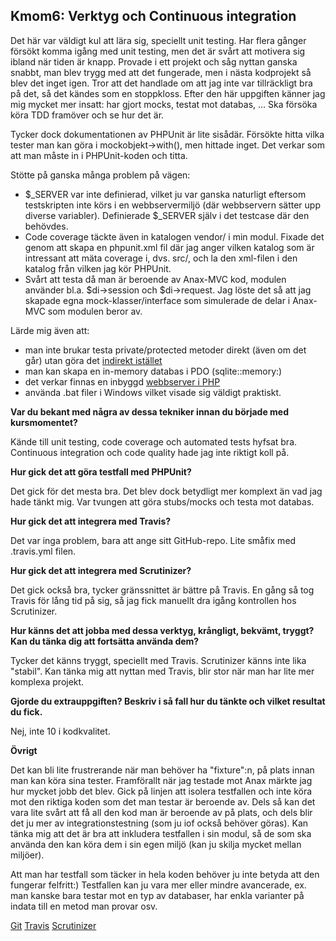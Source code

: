 Kmom6: Verktyg och Continuous integration
-----------------------------------------

Det här var väldigt kul att lära sig, speciellt unit testing. Har flera gånger försökt komma igång med unit testing, men det är svårt att motivera sig ibland när tiden är knapp. Provade i ett projekt och såg nyttan ganska snabbt, man blev trygg med att det fungerade, men i nästa kodprojekt så blev det inget igen. Tror att det handlade om att jag inte var tillräckligt bra på det, så det kändes som en stoppkloss. Efter den här uppgiften känner jag mig mycket mer insatt: har gjort mocks, testat mot databas, ... Ska försöka köra TDD framöver och se hur det är.

Tycker dock dokumentationen av PHPUnit är lite sisådär. Försökte hitta vilka tester man kan göra i mockobjekt->with(<test>), men hittade inget. Det verkar som att man måste in i PHPUnit-koden och titta.

Stötte på ganska många problem på vägen:

* $_SERVER var inte definierad, vilket ju var ganska naturligt eftersom testskripten inte körs i en webbservermiljö (där webbservern sätter upp diverse variabler). Definierade $_SERVER själv i det testcase där den behövdes.
* Code coverage täckte även in katalogen vendor/ i min modul. Fixade det genom att skapa en phpunit.xml fil där jag anger vilken katalog som är intressant att mäta coverage i, dvs. src/, och la den xml-filen i den katalog från vilken jag kör PHPUnit.
* Svårt att testa då man är beroende av Anax-MVC kod, modulen använder bl.a. $di->session och $di->request. Jag löste det så att jag skapade egna mock-klasser/interface som simulerade de delar i Anax-MVC som modulen beror av.

Lärde mig även att:

* man inte brukar testa private/protected metoder direkt (även om det går) utan göra det [indirekt istället](http://stackoverflow.com/questions/249664/best-practices-to-test-protected-methods-with-phpunit)
* man kan skapa en in-memory databas i PDO (sqlite::memory:)
* det verkar finnas en inbyggd [webbserver i PHP](http://php.net/manual/en/features.commandline.webserver.php)
* använda .bat filer i Windows vilket visade sig väldigt praktiskt.

**Var du bekant med några av dessa tekniker innan du började med kursmomentet?**

Kände till unit testing, code coverage och automated tests hyfsat bra. Continuous integration och code quality hade jag inte riktigt koll på.

**Hur gick det att göra testfall med PHPUnit?**

Det gick för det mesta bra. Det blev dock betydligt mer komplext än vad jag hade tänkt mig. Var tvungen att göra stubs/mocks och testa mot databas.

**Hur gick det att integrera med Travis?**

Det var inga problem, bara att ange sitt GitHub-repo. Lite småfix med .travis.yml filen.

**Hur gick det att integrera med Scrutinizer?**

Det gick också bra, tycker gränssnittet är bättre på Travis. En gång så tog Travis för lång tid på sig, så jag fick manuellt dra igång kontrollen hos Scrutinizer.

**Hur känns det att jobba med dessa verktyg, krångligt, bekvämt, tryggt? Kan du tänka dig att fortsätta använda dem?**

Tycker det känns tryggt, speciellt med Travis. Scrutinizer känns inte lika "stabil". Kan tänka mig att nyttan med Travis, blir stor när man har lite mer komplexa projekt.

**Gjorde du extrauppgiften? Beskriv i så fall hur du tänkte och vilket resultat du fick.**

Nej, inte 10 i kodkvalitet.

**Övrigt**

Det kan bli lite frustrerande när man behöver ha "fixture":n, på plats innan man kan köra sina tester. Framförallt när jag testade mot Anax märkte jag hur mycket jobb det blev. Gick på linjen att isolera testfallen och inte köra mot den riktiga koden som det man testar är beroende av. Dels så kan det vara lite svårt att få all den kod man är beroende av på plats, och dels blir det ju mer av integrationstestning (som ju iof också behöver göras). Kan tänka mig att det är bra att inkludera testfallen i sin modul, så de som ska använda den kan köra dem i sin egen miljö (kan ju skilja mycket mellan miljöer).

Att man har testfall som täcker in hela koden behöver ju inte betyda att den fungerar felfritt:) Testfallen kan ju vara mer eller mindre avancerade, ex. man kanske bara testar mot en typ av databaser, har enkla varianter på indata till en metod man provar osv.

[Git](https://github.com/Kajja/requestrecorder)
[Travis](https://travis-ci.org/Kajja/requestrecorder)
[Scrutinizer](https://scrutinizer-ci.com/g/Kajja/requestrecorder/)